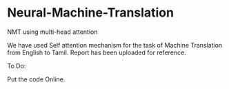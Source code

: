 # Neural-Machine-Translation
NMT using multi-head attention

We have used Self attention mechanism for the task of Machine Translation from English to Tamil.
Report has been uploaded for reference.

To Do:

Put the code Online.
